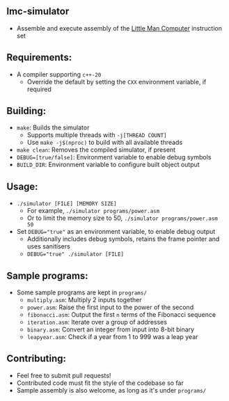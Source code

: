 ## lmc-simulator
  - Assemble and execute assembly of the [Little Man Computer](https://en.wikipedia.org/wiki/Little_Man_Computer) instruction set

## Requirements:
  - A compiler supporting `c++-20`
    - Override the default by setting the `CXX` environment variable, if required

## Building:
  - `make`: Builds the simulator
    - Supports multiple threads with `-j[THREAD COUNT]`
    - Use `make -j$(nproc)` to build with all available threads
  - `make clean`: Removes the compiled simulator, if present
  - `DEBUG=[true/false]`: Environment variable to enable debug symbols
  - `BUILD_DIR`: Environment variable to configure built object output

## Usage:
  - `./simulator [FILE] [MEMORY SIZE]`
    - For example, `./simulator programs/power.asm`
    - Or to limit the memory size to 50, `./simulator programs/power.asm 50`
  - Set `DEBUG="true"` as an environment variable, to enable debug output
    - Additionally includes debug symbols, retains the frame pointer and uses sanitisers
    - `DEBUG="true" ./simulator [FILE]`

## Sample programs:
  - Some sample programs are kept in `programs/`
    - `multiply.asm`: Multiply 2 inputs together
    - `power.asm`: Raise the first input to the power of the second
    - `fibonacci.asm`: Output the first `n` terms of the Fibonacci sequence
    - `iteration.asm`: Iterate over a group of addresses
    - `binary.asm`: Convert an integer from input into 8-bit binary
    - `leapyear.asm`: Check if a year from 1 to 999 was a leap year

## Contributing:
  - Feel free to submit pull requests!
  - Contributed code must fit the style of the codebase so far
  - Sample assembly is also welcome, as long as it's under `programs/`
